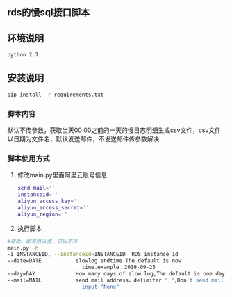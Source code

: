 ## rds的慢sql接口脚本

## 环境说明
```bash
python 2.7
```

## 安装说明
```bash
pip install -r requirements.txt
```

### 脚本内容

默认不传参数，获取当天00:00之前的一天的慢日志明细生成csv文件，csv文件以日期为文件名，默认发送邮件，不发送邮件传参数解决

###  脚本使用方式

1. 修改main.py里面阿里云账号信息

   ```bash
   send_mail=''
   instanceid=''
   aliyun_access_key=''
   aliyun_access_secret=''
   aliyun_region=''
   ```

   
2. 执行脚本

```bash
#帮助，都有默认值，可以不传
main.py -h
-i INSTANCEID, --instanceid=INSTANCEID  RDS instance id
--date=DATE           slowlog endtime.The default is now
                        time.example：2019-09-25
--day=DAY             How many days of slow log,The default is one day
--mail=MAIL           send mail address，delimiter ",",Don't send mail
                        input "None"
```


